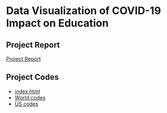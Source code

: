 # Data Visualization of COVID-19 Impact on Education

## Project Report
[Project Report](report.pdf)

## Project Codes
- [index.html](index.html)
- [World codes](world.js)
- [US codes](us.js)
